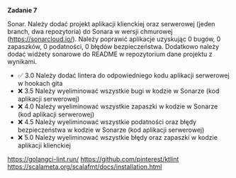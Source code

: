 **Zadanie 7** 

Sonar. Należy dodać projekt aplikacji klienckiej oraz serwerowej (jeden
branch, dwa repozytoria) do Sonara w wersji chmurowej
(https://sonarcloud.io/). Należy poprawić aplikacje uzyskując 0 bugów,
0 zapaszków, 0 podatności, 0 błędów bezpieczeństwa. Dodatkowo należy
dodać widżety sonarowe do README w repozytorium dane projektu z
wynikami.

- :white_check_mark: 3.0 Należy dodać lintera do odpowiedniego kodu aplikacji serwerowej w
hookach gita
- :x: 3.5 Należy wyeliminować wszystkie bugi w kodzie w Sonarze (kod
aplikacji serwerowej)
- :x: 4.0 Należy wyeliminować wszystkie zapaszki w kodzie w Sonarze (kod
aplikacji serwerowej)
- :x: 4.5 Należy wyeliminować wszystkie podatności oraz błędy bezpieczeństwa
w kodzie w Sonarze (kod aplikacji serwerowej)
- :x: 5.0 Należy wyeliminować wszystkie błędy oraz zapaszki w kodzie
aplikacji klienckiej

https://golangci-lint.run/
https://github.com/pinterest/ktlint
https://scalameta.org/scalafmt/docs/installation.html